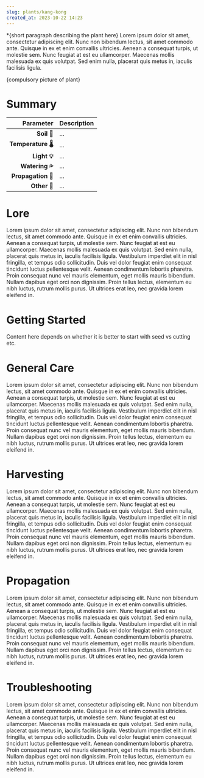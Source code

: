 ```yaml
---
slug: plants/kang-kong
created_at: 2023-10-22 14:23
---
```

*{short paragraph describing the plant here}
Lorem ipsum dolor sit amet, consectetur adipiscing elit. Nunc non bibendum lectus, sit amet commodo ante. Quisque in ex et enim convallis ultricies. Aenean a consequat turpis, ut molestie sem. Nunc feugiat at est eu ullamcorper. Maecenas mollis malesuada ex quis volutpat. Sed enim nulla, placerat quis metus in, iaculis facilisis ligula.

{compulsory picture of plant}

# Summary

| Parameter | Description |
| --------: | ----------- |
| **Soil 💩**      | ...         |
| **Temperature 🌡️**      | ...         |
| **Light 💡**      | ...         |
| **Watering 💦**      | ...         |
| **Propagation 👯**      | ...         |
| **Other 🤔**      | ...         |

# Lore
Lorem ipsum dolor sit amet, consectetur adipiscing elit. Nunc non bibendum lectus, sit amet commodo ante. Quisque in ex et enim convallis ultricies. Aenean a consequat turpis, ut molestie sem. Nunc feugiat at est eu ullamcorper. Maecenas mollis malesuada ex quis volutpat. Sed enim nulla, placerat quis metus in, iaculis facilisis ligula. Vestibulum imperdiet elit in nisl fringilla, et tempus odio sollicitudin. Duis vel dolor feugiat enim consequat tincidunt luctus pellentesque velit. Aenean condimentum lobortis pharetra. Proin consequat nunc vel mauris elementum, eget mollis mauris bibendum. Nullam dapibus eget orci non dignissim. Proin tellus lectus, elementum eu nibh luctus, rutrum mollis purus. Ut ultrices erat leo, nec gravida lorem eleifend in.

# Getting Started
Content here depends on whether it is better to start with seed vs cutting etc.

# General Care
Lorem ipsum dolor sit amet, consectetur adipiscing elit. Nunc non bibendum lectus, sit amet commodo ante. Quisque in ex et enim convallis ultricies. Aenean a consequat turpis, ut molestie sem. Nunc feugiat at est eu ullamcorper. Maecenas mollis malesuada ex quis volutpat. Sed enim nulla, placerat quis metus in, iaculis facilisis ligula. Vestibulum imperdiet elit in nisl fringilla, et tempus odio sollicitudin. Duis vel dolor feugiat enim consequat tincidunt luctus pellentesque velit. Aenean condimentum lobortis pharetra. Proin consequat nunc vel mauris elementum, eget mollis mauris bibendum. Nullam dapibus eget orci non dignissim. Proin tellus lectus, elementum eu nibh luctus, rutrum mollis purus. Ut ultrices erat leo, nec gravida lorem eleifend in.

# Harvesting
Lorem ipsum dolor sit amet, consectetur adipiscing elit. Nunc non bibendum lectus, sit amet commodo ante. Quisque in ex et enim convallis ultricies. Aenean a consequat turpis, ut molestie sem. Nunc feugiat at est eu ullamcorper. Maecenas mollis malesuada ex quis volutpat. Sed enim nulla, placerat quis metus in, iaculis facilisis ligula. Vestibulum imperdiet elit in nisl fringilla, et tempus odio sollicitudin. Duis vel dolor feugiat enim consequat tincidunt luctus pellentesque velit. Aenean condimentum lobortis pharetra. Proin consequat nunc vel mauris elementum, eget mollis mauris bibendum. Nullam dapibus eget orci non dignissim. Proin tellus lectus, elementum eu nibh luctus, rutrum mollis purus. Ut ultrices erat leo, nec gravida lorem eleifend in.

# Propagation
Lorem ipsum dolor sit amet, consectetur adipiscing elit. Nunc non bibendum lectus, sit amet commodo ante. Quisque in ex et enim convallis ultricies. Aenean a consequat turpis, ut molestie sem. Nunc feugiat at est eu ullamcorper. Maecenas mollis malesuada ex quis volutpat. Sed enim nulla, placerat quis metus in, iaculis facilisis ligula. Vestibulum imperdiet elit in nisl fringilla, et tempus odio sollicitudin. Duis vel dolor feugiat enim consequat tincidunt luctus pellentesque velit. Aenean condimentum lobortis pharetra. Proin consequat nunc vel mauris elementum, eget mollis mauris bibendum. Nullam dapibus eget orci non dignissim. Proin tellus lectus, elementum eu nibh luctus, rutrum mollis purus. Ut ultrices erat leo, nec gravida lorem eleifend in.

# Troubleshooting
Lorem ipsum dolor sit amet, consectetur adipiscing elit. Nunc non bibendum lectus, sit amet commodo ante. Quisque in ex et enim convallis ultricies. Aenean a consequat turpis, ut molestie sem. Nunc feugiat at est eu ullamcorper. Maecenas mollis malesuada ex quis volutpat. Sed enim nulla, placerat quis metus in, iaculis facilisis ligula. Vestibulum imperdiet elit in nisl fringilla, et tempus odio sollicitudin. Duis vel dolor feugiat enim consequat tincidunt luctus pellentesque velit. Aenean condimentum lobortis pharetra. Proin consequat nunc vel mauris elementum, eget mollis mauris bibendum. Nullam dapibus eget orci non dignissim. Proin tellus lectus, elementum eu nibh luctus, rutrum mollis purus. Ut ultrices erat leo, nec gravida lorem eleifend in.
